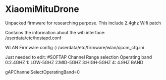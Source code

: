 # XiaomiMituDrone
Unpacked firmware for researching purpose. This include 2.4ghz Wifi patch

Contains the information about the wifi interface: /userdata/etc/hostapd.conf

WLAN Firmware config :) /userdata/etc/firmware/wlan/qcom_cfg.ini

Just needed to edit:
#SOFTAP Channel Range selection Operating band
 0:2.4GHZ 
 1: LOW-5GHZ 
 2:MID-5GHZ 
 3:HIGH-5GHZ 
 4: 4.9HZ BAND
 
gAPChannelSelectOperatingBand=0
